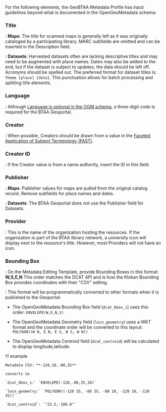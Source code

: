 For the following elements, the GeoBTAA Metadata Profile has input guidelines beyond what is documented in the OpenGeoMetadata schema:

### Title
: **Maps**: The title for scanned maps is generally left as it was originally cataloged by a participating library. MARC subfields are omitted and can be inserted in the Description field.

: **Datasets**: Harvested datasets often are lacking descriptive titles and may need to be augmented with place names. Dates may also be added to the end, but if the dataset is subject to updates, the data should be left off.  Acronyms should be spelled out. The preferred format for dataset titles is:
`Theme [place] {date}`. This punctuation allows for batch processing and splitting title elements.

### Language
: Although [Language is optional in the OGM schema](https://opengeometadata.org/docs/ogm-aardvark/language), a three-digit code is required for the BTAA Geoportal.

### Creator
: When possible, Creators should be drawn from a value in the [Faceted Application of Subject Terminology (FAST)](https://www.oclc.org/research/areas/data-science/fast.html).

### Creator ID
: If the Creator value is from a name authority, insert the ID in this field.

### Publisher
: **Maps**: Publisher values for maps are pulled from the original catalog record. Remove subfields for place names and dates.

: **Datasets**: The BTAA Geoportal does not use the Publisher field for Datasets.

### Provider
: This is the name of the organization hosting the resources. If the organization is part of the BTAA library network, a university icon will display next to the resource's title. However, most Providers will not have an icon.

### Bounding Box
:  On the Metadata Editing Template, provide Bounding Boxes in this format: **W,S,E,N** This order matches the DCAT API and is how the Klokan Bounding Box provides coordinates with their "CSV" setting.

: This format will be programmatically converted to other formats when it is published to the Geoportal:

 - The OpenGeoMetadata Bounding Box field (`dcat_bbox_s`) uses this order: `ENVELOPE(W,E,N,S)`

 - The OpenGeoMetadata Geometry field (`locn_geometry`) uses a WKT format and the coordinate order will be converted to this layout: `POLYGON((W N, E N, E S, W S, W N))`

 
 - The OpenGeoMetadata Centroid field (`dcat_centroid`) will be calculated to display longitude,latitude.

!!! example

    Metadata CSV: **-120,10,-80,35**

    converts to

    `dcat_bbox_s:` `ENVELOPE(-120,-80,35,10)`

    `locn_geometry:` `POLYGON((-120 35, -80 35, -80 10, -120 10, -120 35))`
    
    `dcat_centroid`: `"22.5,-100.0"`